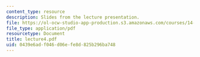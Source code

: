 ```yaml
---
content_type: resource
description: Slides from the lecture presentation.
file: https://ol-ocw-studio-app-production.s3.amazonaws.com/courses/14-02-principles-of-macroeconomics-fall-2004/0439e6adf046d06efe8d825b296ba748_lecture4.pdf
file_type: application/pdf
resourcetype: Document
title: lecture4.pdf
uid: 0439e6ad-f046-d06e-fe8d-825b296ba748
---
```


